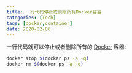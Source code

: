 ```yaml
---
title: 一行代码停止或删除所有Docker容器
categories: [Tech]
tags: [docker,container]
date: 2020-02-06
---
```


一行代码就可以停止或者删除所有的 [Docker](http://www.docker.io/) 容器:

```sh
docker stop $(docker ps -a -q)
docker rm $(docker ps -a -q)
```

